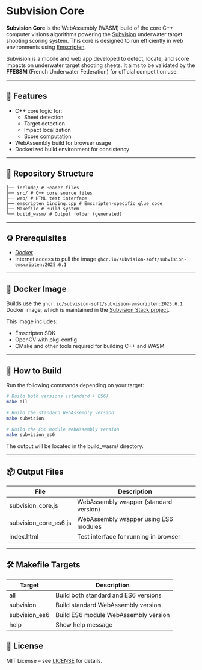 # Subvision Core

**Subvision Core** is the WebAssembly (WASM) build of the core C++ computer visions algorithms powering
the [Subvision](https://github.com/subvision-soft) underwater target shooting scoring system. This core is designed to
run efficiently in web environments using [Emscripten](https://emscripten.org/).

Subvision is a mobile and web app developed to detect, locate, and score impacts on underwater target shooting sheets.
It aims to be validated by the **FFESSM** (French Underwater Federation) for official competition use.

---

## 🚀 Features

- C++ core logic for:
    - Sheet detection
    - Target detection
    - Impact localization
    - Score computation
- WebAssembly build for browser usage
- Dockerized build environment for consistency

---

## 📁 Repository Structure
```
├── include/ # Header files
├── src/ # C++ core source files
├── web/ # HTML test interface
├── emscripten_binding.cpp # Emscripten-specific glue code
├── Makefile # Build system
└── build_wasm/ # Output folder (generated)
```

---

## ⚙️ Prerequisites

- [Docker](https://www.docker.com/)
- Internet access to pull the image `ghcr.io/subvision-soft/subvision-emscripten:2025.6.1`

---

## 🐳 Docker Image

Builds use the `ghcr.io/subvision-soft/subvision-emscripten:2025.6.1` Docker image, which is maintained in
the [Subvision Stack project](https://github.com/subvision-soft/subvision-stack).

This image includes:

- Emscripten SDK
- OpenCV with pkg-config
- CMake and other tools required for building C++ and WASM

---

## 🔨 How to Build

Run the following commands depending on your target:

```bash
# Build both versions (standard + ES6)
make all

# Build the standard WebAssembly version
make subvision

# Build the ES6 module WebAssembly version
make subvision_es6
```

The output will be located in the build_wasm/ directory.


---

## 📦 Output Files

| File                  | Description                            |
|-----------------------|----------------------------------------|
| subvision_core.js     | WebAssembly wrapper (standard version) |
| subvision_core_es6.js | WebAssembly wrapper using ES6 modules  |
| index.html            | Test interface for running in browser  |

---

## 🛠️ Makefile Targets

| Target        | Description                          |
|---------------|--------------------------------------|
| all           | Build both standard and ES6 versions |
| subvision     | Build standard WebAssembly version   |
| subvision_es6 | Build ES6 module WebAssembly version |
| help          | Show help message                    |

## 📄 License

MIT License – see [LICENSE](LICENSE) for details.
